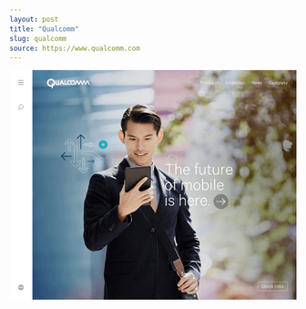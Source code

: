 ```yaml
---
layout: post
title: "Qualcomm"
slug: qualcomm
source: https://www.qualcomm.com
---
```


<img src="/screenshots/qualcomm.png">
